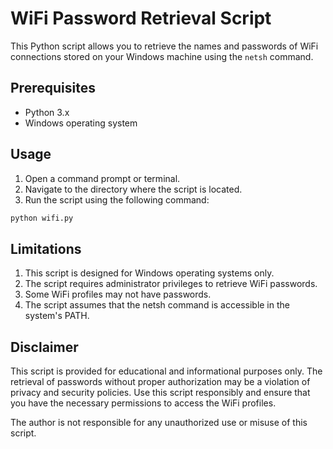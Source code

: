 # WiFi Password Retrieval Script

This Python script allows you to retrieve the names and passwords of WiFi connections stored on your Windows machine using the `netsh` command.

## Prerequisites

- Python 3.x
- Windows operating system

## Usage

1. Open a command prompt or terminal.
2. Navigate to the directory where the script is located.
3. Run the script using the following command:

```bash
python wifi.py
```

## Limitations
1. This script is designed for Windows operating systems only.
2. The script requires administrator privileges to retrieve WiFi passwords.
3. Some WiFi profiles may not have passwords.
4. The script assumes that the netsh command is accessible in the system's PATH.

## Disclaimer
This script is provided for educational and informational purposes only. The retrieval of passwords without proper authorization may be a violation of privacy and security policies. Use this script responsibly and ensure that you have the necessary permissions to access the WiFi profiles.

The author is not responsible for any unauthorized use or misuse of this script.
